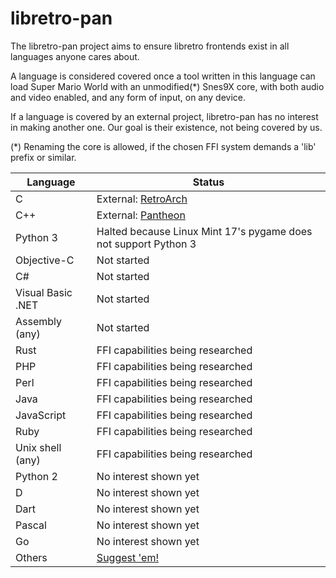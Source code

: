 libretro-pan
============

The libretro-pan project aims to ensure libretro frontends exist in all languages anyone cares about.

A language is considered covered once a tool written in this language can load Super Mario World with an unmodified(*) Snes9X core, with both audio and video enabled, and any form of input, on any device.

If a language is covered by an external project, libretro-pan has no interest in making another one. Our goal is their existence, not being covered by us.

(*) Renaming the core is allowed, if the chosen FFI system demands a 'lib' prefix or similar.

| Language | Status |
| ---- | ---- |
| C | External: [RetroArch](https://github.com/libretro/RetroArch) |
| C++ | External: [Pantheon](https://github.com/Druage/Pantheon) |
| Python 3 | Halted because Linux Mint 17's pygame does not support Python 3 |
| Objective-C | Not started |
| C# | Not started |
| Visual Basic .NET | Not started |
| Assembly (any) | Not started |
| Rust | FFI capabilities being researched |
| PHP | FFI capabilities being researched |
| Perl | FFI capabilities being researched |
| Java | FFI capabilities being researched |
| JavaScript | FFI capabilities being researched |
| Ruby | FFI capabilities being researched |
| Unix shell (any) | FFI capabilities being researched |
| Python 2 | No interest shown yet |
| D | No interest shown yet |
| Dart | No interest shown yet |
| Pascal | No interest shown yet |
| Go | No interest shown yet |
| Others | [Suggest 'em!](https://github.com/Alcaro/libretro-pan/issues) |
